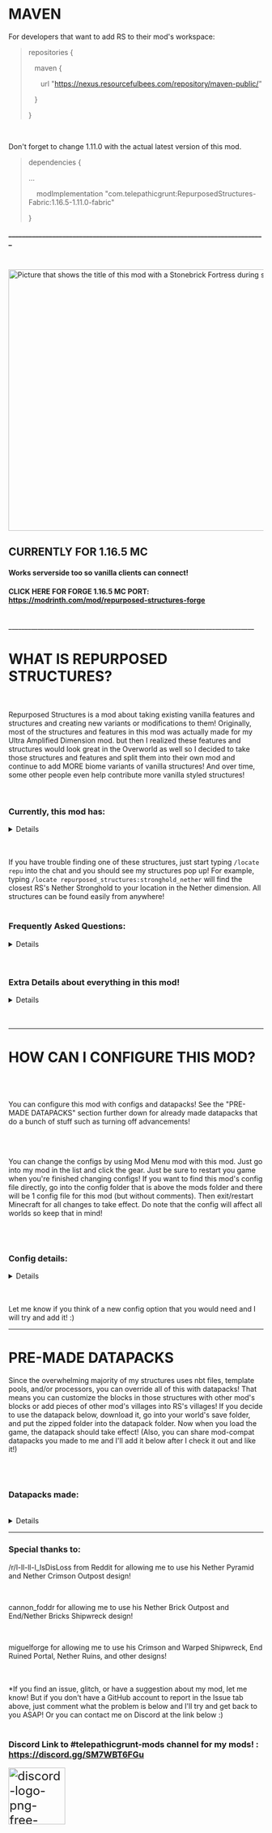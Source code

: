 # MAVEN

For developers that want to add RS to their mod's workspace:

<blockquote>
repositories {

&nbsp;&nbsp;&nbsp;maven {

&nbsp;&nbsp;&nbsp;&nbsp;&nbsp;&nbsp;url "https://nexus.resourcefulbees.com/repository/maven-public/"

&nbsp;&nbsp;&nbsp;}

}
</blockquote>

&nbsp;

Don't forget to change 1.11.0 with the actual latest version of this mod.

<blockquote>
dependencies {

...

&nbsp;&nbsp;&nbsp;&nbsp;modImplementation "com.telepathicgrunt:RepurposedStructures-Fabric:1.16.5-1.11.0-fabric"

}</blockquote>

**____________________________________________________________________________**

&nbsp;

<img src="https://i.imgur.com/lD8Pa6U.png" alt="Picture that shows the title of this mod with a Stonebrick Fortress during sunset behind the text" width="1519" height="516"></img>
## CURRENTLY FOR 1.16.5 MC
#### Works serverside too so vanilla clients can connect!
#### CLICK HERE FOR FORGE 1.16.5 MC PORT: https://modrinth.com/mod/repurposed-structures-forge

<br/>
____________________________________________________________________________

# WHAT IS REPURPOSED STRUCTURES?
<br/>

Repurposed Structures is a mod about taking existing vanilla features and structures and creating new variants or modifications to them! Originally, most of the structures and features in this mod was actually made for my Ultra Amplified Dimension mod. but then I realized these features and structures would look great in the Overworld as well so I decided to take those structures and features and split them into their own mod and continue to add MORE biome variants of vanilla structures! And over time, some other people even help contribute more vanilla styled structures!

<br/>

### Currently, this mod has:
<details>

- Jungle Fortresses which are Nether Fortresses using Stonebrick blocks and spawns in Jungles!
- 10 Dungeons variants
- 14 new Mineshaft types
- 10 new biome variants of Villages
- 15 new temples variants
- 2 new biome variants of Igloos
- 13 new Pillager Outposts
- 4 new types of Shipwrecks
- 7 new Mansion types
- 5 new Witch Huts types
- 3 new kinds of Ruins! (2 on land. 1 in Nether)
- A Nether themed End City
- A Nether Strongholds
- An Underground Bastion in Overworld
- 6 new Desert Well variations were made for other biomes
</details>
<br/>
<br/>

If you have trouble finding one of these structures, just start typing `/locate repu` into the chat and you should see my structures pop up! For example, typing `/locate repurposed_structures:stronghold_nether` will find the closest RS's Nether Stronghold to your location in the Nether dimension. All structures can be found easily from anywhere!
<br/>
<br/>

### Frequently Asked Questions:
<details>


Q: Does this mod work with [YUNG's Better Strongholds](https://www.curseforge.com/minecraft/mc-mods/yungs-better-strongholds-fabric) mod?

<br/>
A: Yes indeed it will on latest version of Repurposed Structures. Do note, RS's Nether Stronghold will still spawn in Nether biomes and be unchanged.

<br/>
<br/>
<br/>
<br/>

Q: Does this mod work with [YUNG's Better Mineshafts](https://www.curseforge.com/minecraft/mc-mods/yungs-better-mineshafts-fabric) mod?

<br/>
A: Yep! This mod works with YUNG's Better Mineshafts lol. I added code to make our mods compatible. Both of our mineshafts should spawn in the world.

<br/>
<br/>
<br/>
<br/>

Q: Does this mod conflict with ___ mod?

<br/>
A: Highly unlikely. My mod adds structures to biomes directly so any conflict would be extremely rare. Best way to know is to just try my mod with the other mod. If you find they do conflict somehow, PLEASE let me know so I can investigate and release a fix! :)

<br/>
<br/>
<br/>
<br/>

Q: The advancements are annoying! I want to turn them off!

<br/>
A: There are datapacks to turn off the advancements or hide them. Scroll down to the "PRE-MADE DATAPACKS" section farther down and open the spoiler to get the disable/hidden advancements datapacks!

<br/>
<br/>
<br/>
<br/>

Q: How can I change the language that this mod uses?

<br/>

A: You can use a Resourcepack to add new languages and help contribute! [Click here for more info!](https://github.com/TelepathicGrunt/RepurposedStructures-Fabric/releases/tag/0.0.8)

<br/>
<br/>
<br/>
<br/>

Q: Can I use this mod in a modpack?

<br/>
A: Yep! You can use this mod in a modpack :)

<br/>
<br/>
<br/>
<br/>

Q: Can I modify the source code of this mod to make changes?

<br/>
A: You can but just make sure you respect my license which is LGPL. That means, if you plan on distributing a modified Repurposed Structures jar, you should open source it by making the modified source code visible and licensed under an open source license. But truthfully, if you want to make a change, ask me first or make a PR into my mod as I might actually add it to the base mod itself! 
</details>
<br/>
<br/>

### Extra Details about everything in this mod!

<details>
<br/>

Note: all chest loot info can be found here in the loot table files for the structure! : [https://github.com/TelepathicGrunt/RepurposedStructures-Fabric/tree/1.16/src/main/resources/data/repurposed_structures/loot_tables/chests](https://github.com/TelepathicGrunt/RepurposedStructures-Fabric/tree/1.16/src/main/resources/data/repurposed_structures/loot_tables/chests)

<br/>
<br/>

### Village Variants

<details>
Note: Some village houses will have custom loot to match their biome better but nothing too crazy for balance reasons. The Nether based villages are full of fully armored Piglins and have fully unique chest loot.

<br/>
<br/>

Variants:

<br/>

-Badlands Village

-Birch Village

-Dark Forest Village

-Jungle Village

-Swamp Village

-Mountains Village

-Giant Taiga Village

-Oak Village

-Crimson Village

-Warped Village

</details>

<br/>

### Dungeons

<details>

#### Badlands Dungeons spawner's mob rates

48% : Husk

25% : Cave Spider

17% : Skeleton

8% : Spider

2% : Illusioner

<br/>

#### Dark Forest Dungeons spawner's mob rates

43% : Zombie

20% : Spider

20% : Skeleton

15% : Vex

2% : Illusioner

1% : Creeper

<br/>

#### Desert Dungeons spawner's mob rates

73% : Husk

13% : Spider

12% : Skeleton

1% : Llama

1% : Illusioner

<br/>

#### End Dungeons spawner's mob rates

86% : Endermite

12% : Enderman

2% : Phantom

<br/>

Spawns Shulker Box instead of Chests to hold the loot but spawns less frequently than Chests.

<br/>

#### Icy Dungeons spawner's mob rates

75% : Stray

25% : Cave Spider

<br/>

#### Jungle Dungeons spawner's mob rates

37% : Zombie

25% : Parrot

18% : Spider

18% : Skeleton

1% : Chicken

1% : Creeper

<br/>

#### Mushroom Dungeons spawner's mob rates

#### if above Y = 64

96% : Rabbit

4% : Mooshroom

<br/>

#### if below Y = 64

96% : Bat

4% : Mooshroom

<br/>

#### Nether Dungeons spawner's mob rates

#### if above Y = 30

44% : Zombified Piglin

20% : Strider

26% : Magma Cube

10% : Blaze

<br/>

#### if below Y = 30

44% : Zombified Piglin

20% : Strider

25% : Magma Cube

10% : Blaze

1% : Wither Skeleton

<br/>

#### Snow Dungeons spawner's mob rates

37% : Stray

25% : Cave Spider

24% : Zombie

12% : Spider

2% : Snow Golem

<br/>

#### Swamp Dungeons spawner's mob rates

24% : Zombie

24% : Drowned

16% : Spider

16% : Skeleton

9% : Vex

1% : Slime

<br/>

#### Ocean Dungeons spawner's mob and loot rates

Chest loot

45% : Normal Dungeon loot

33% : Shipwreck Supplies loot

13% : Small Ruins loot

8% : Big Ruins loot

1% : Buried Treasure loot

plus a few various other ocean-themed loot

<br/>

#### Mob Spawner in Frozen Ocean biomes

96% : Drowned

3% : Squid

1% : Turtle

<br/>

#### Mob Spawner in Cold Ocean biomes

96% : Drowned

3% : Salmon

1% : Turtle

<br/>

#### Mob Spawner in neutral Ocean biomes

96% : Drowned

3% : Cod

1% : Turtle

<br/>

#### Mob Spawner in Lukewarm Ocean biomes

96% : Drowned

3% : Pufferfish

1% : Turtle

<br/>

#### Mob Spawner in Warm Ocean biomes

96% : Drowned

3% : Tropical Fish

1% : Turtle

</details>

<br/>

### Mineshafts

<details>
All other Mineshafts has Cave Spider Spawner unless otherwise specified. And chest loot is specifically tailored to every Mineshaft with some having very unique loot and others having loot that's barely different.

<br/>
<br/>

#### Variants:

<br/>

-Birch Mineshafts

-Desert Mineshafts

-Jungle Mineshafts

-Savanna Mineshafts

-Stone Mineshafts

-Taiga Mineshafts

-Swamp Mineshafts

-Dark Forest Mineshafts

-Icy Mineshafts (has Stray Spawners)

-Ocean Mineshafts (has Drowned Spawners)

-Nether Mineshafts (has Blaze Spawners)

-Warped Mineshafts (has Blaze Spawners)

-Crimson Mineshafts (has Blaze Spawners)

-End Mineshafts (has Endermite Spawners) and will also naturally spawn Endermites over time)

</details>

<br/>

### Mansions
<details>

Chest loot is using a barely modified Woodland Mansion chest loot with most changes being the food. Mansion spawnrates are set to be very rare by default as to not clutter your world. This can be changed in configs.

<br/>
<br/>

Cartographers may sell maps to these mansions in their level 4 trades

<br/>
<br/>

Variants:

<br/>

-Birch Mansion

-Taiga Mansion

-Jungle Mansion

-Oak Mansion

-Savanna Mansion

-Desert Mansion

-Snowy Mansion
</details>

<br/>

### Nether City (Nether themed End City without the ship)
<details>

Will spawn Blazes often and Wither Skeletons very rarely inside the city over time

<br/>
<br/>

Spawns several Wither skeletons upon first generation

<br/>
<br/>

Maps to Nether Cities can be found in Nether Ruins or very rarely, in chest in Cartographer buildings in Warped/Crimson Villages

<br/>
<br/>

Chest loot is highly Netherite based to reflect the danger of the city
</details>

<br/>

### Bastions

<details>
#### Underground Bastions

<details>
Spawns only Skeletons over time inside instead of other monsters

Skeletons at initial spawning may have swords, be slightly faster, and wearing stronger armor

Reduced the chances of Underground Bastions not having a stable, unit, or treasure room. Most of time, there will be a massive room underground for the bastion.
</details>
</details>

<br/>

### Ruins

<details>

#### Warm Land Ruins

<details>
May contain maps to Underground Bastions in ungenerated chunks

<br/>

High amounts of Wheat surrounding the ruins
</details>

<br/>

#### Hot Land Ruins

<details>
May contain maps to Underground Bastions in ungenerated chunks
</details>

<br/>

#### Nether Ruins

<details>
May contain maps to Bastion Remnants or Nether Cities
</details>
</details>

<br/>

### Jungle Fortress
<details>
Can naturally spawn Wither Skeletons over time but it is extremely rare

<br/>

May spawn Drowned upon first generation with some armor in the flooded hallways

<br/>

Will have 2 Silverfish Mob Spawners as well as random blocks sometimes being infested already
</details>

<br/>

### End Ruined Portals

<details>
Chest Loot is heavily high-leveled gold based. May also contain maps or End City maps.
</details>

<br/>

### Outposts
<details>

#### All Overworld Outposts

<br/>

All Overworld Repurposed Structures Outpost will spawn Pillagers over time. And chest loot is nearly identical to the normal Pillager Outpost loot but some changes has been done to make the loot fit the biome theme they are in.

<br/>
<br/>

Some of the "aged" version of the Outpost towers are more unique in their decay or aged looks. This is based on how Vanilla Outpost tower can be either normal or "overgrown" with Mossy Cobblestone.

<br/>
<br/>

#### Overworld Variants:

<br/>

-Birch Outposts

-Desert Outposts

-Jungle Outposts

-Giant Tree Taiga Outposts

-Stone Mineshafts

-Badlands Mineshafts

-Taiga Outposts

-Oak Mineshafts

-Icy Mineshafts

-Snowy Outposts (can have trapped Snow Golems as well)

<br/>

#### End Outpost

<br/>

Can naturally spawn Phantoms over time

<br/>

Spawns with Chorus Plants and some Shulkers mobs

<br/>

Chests loot is heavily combat based with stuff that is effective against Phantoms

<br/>

#### Nether Brick Outpost

<br/>

Can naturally spawn Piglins over time

<br/>

Chests loot is heavily combat based with gold gear

<br/>

#### Warped Outpost

<br/>

Can naturally spawn Piglins over time

<br/>

Chests loot is heavily combat based with gold gear

<br/>

#### Crimson Outpost

<br/>

Can naturally spawn Piglins over time

<br/>

Chests loot is heavily combat based with gold gear
</details>

<br/>

### Temples
<details>

#### Nether Wasteland Temple

<br/>

Dispensers: 5 to 14 Arrows of Harming II

<br/>

Has one hidden Zombified Piglin spawner

<br/>

#### Nether Basalt Temple

<br/>

Dispensers: 5 to 14 Arrows of Weakness I

<br/>

Has one hidden Magma Cube spawner

<br/>

#### Nether Crimson Temple

<br/>

Dispensers: 5 to 14 Arrows of Harming II

<br/>

Has one hidden Zoglin spawner

<br/>

#### Nether Warped Temple

<br/>

Dispensers: 5 to 14 Arrows of Harming II

<br/>

Has one hidden Enderman spawner and 1 Strider spawner

<br/>

#### Nether Soul Temple

<br/>

Dispensers: A mix of Arrows of Slowness and Fire Charges

<br/>

Has two hidden Skeleton spawners
</details>

<br/>

### Pyramids
<details>

#### Nether Pyramid

<br/>

Has two hidden Zombified Piglin spawners

<br/>

#### End Pyramid

<br/>

Has great loot but also has hidden Endermite spawners. Also has custom banners!

<br/>

#### Badlands Pyramid

<br/>

Has two hidden Husk spawners

<br/>

#### Icy Pyramid

<br/>

#### Snowy Pyramid

<br/>

Has two hidden Stray spawners

<br/>

#### Flower Forest Pyramid

<br/>

Has lots of bigger explosion radius Creepers

<br/>

#### Ocean Pyramid

<br/>

Has 4 Drowned with Tridents. They have a small chance of dropping Trident or their Turtle Helmet

<br/>

#### Jungle Pyramid

<br/>

Has a high amount of Silverfish infested blocks

<br/>

#### Giant Tree Taiga Pyramid

<br/>

#### Mushroom Pyramid

<br/>

Has no traps and much greater quantity of loot!

</details>

<br/>

### Shipwrecks
<details>

#### End Shipwreck

<br/>

You may find maps and if you are EXTREMELY lucky, maybe an Elytra in their chests! They can also have unique Firework Stars and rarely, Dragon's Breath too!

<br/>

#### Nether Bricks Shipwreck

<br/>

(Can naturally spawn Wither Skeletons over time)

<br/>

You may find maps and if you are EXTREMELY lucky, maybe an Elytra in their chests! Also, they got unique banners!

<br/>

#### Crimson Shipwreck

<br/>

(Can naturally spawn Wither Skeletons over time)

<br/>

You may find maps and unique Firework Stars in their chests! Also, they got unique banners!

<br/>

#### Warped Shipwreck

<br/>

(Can naturally spawn Wither Skeletons over time)

<br/>

You may find maps and unique Firework Stars in their chests! Also, they got unique banners!
</details>

<br/>


### Strongholds
<details>

#### Nether Stronghold Chest rates and Blaze Spawner locations

<br/>

(Can naturally spawn Blaze, Zombified Piglins, Wither Skeletons, Skeletons, and Magma Cubes over time)

<br/>

Storage rooms has 4 chests instead of 1 due to them not having much loot naturally.

<br/>

The Silverfish spawner at the Portal Room is now a Blaze spawner.

<br/>

Extra spawners are added to storage room, the room with the pillar that holds 4 Torches, and fountain room.

<br/>

#### The mob rates are the following:

<br/>

50% : Blaze

30% : Zoglin

20% : Zombiefied Piglin
</details>

<br/>


### Witch Huts

<details>
Will spawn Witches and Cats over time like vanilla Witch Huts.

<br/>

#### Variants:

<br/>

- Oak Witch Hut

- Taiga Witch Hut

- Birch Witch Hut

- Dark Forest Witch Hut

- Giant Tree Taiga Witch Hut
</details>

<br/>

### Grassy Igloo and Stone Igloo loot

<details>
The basement's chest and Brewing Stand uses the normal Igloo's.

<br/>

Grassy Igloo has a Bed, Crafting Table, Furnace, and a Lantern.

<br/>

Stone Igloo has a Blast Furnace, Campfire, 1 Iron Ore, a Lantern, a Bed, and a Stone Pickaxe on Crafting Table.

</details>
<br/>

### Wells

<details>

#### Badlands Well

1% chance of having a Bell

Each of the 5 blocks inside has a 15% chance of being a Gold Ore

<br/>

#### Forest Well

1% chance of having a Bell

Each of the 5 blocks inside has a 30% chance of being an Iron Ore

<br/>

#### Mossy Stone Well

1% chance of having a Bell

Each of the 5 blocks inside has a 12% chance of being an Emerald Ore

<br/>

#### Snow Well

1% chance of having a Bell

Each of the 5 blocks inside has a 30% chance of being a Lapis Ore

<br/>

#### Nether Well

1% chance of having a Bell

Each of the 5 blocks inside has a 8% chance of being a Chiseled Quartz block and a 50% chance of being a Quartz Ore

<br/>

#### Mushroom Well

1% chance of having a Bell

Each of the 5 blocks inside has a 30% chance of being a Redstone Ore or Iron Ore
</details>
</details>
<br/>
<br/>

______________________________________________________________________________

# HOW CAN I CONFIGURE THIS MOD?

<br/>
<br/>

You can configure this mod with configs and datapacks! See the "PRE-MADE DATAPACKS" section further down for already made datapacks that do a bunch of stuff such as turning off advancements!

<br/>
<br/>

You can change the configs by using Mod Menu mod with this mod. Just go into my mod in the list and click the gear. Just be sure to restart you game when you're finished changing configs! If you want to find this mod's config file directly, go into the config folder that is above the mods folder and there will be 1 config file for this mod (but without comments). Then exit/restart Minecraft for all changes to take effect. Do note that the config will affect all worlds so keep that in mind!

<br/>
<br/>

### Config details:

<details>
Right now, there are lots of config options. The big one that you may be interested in is the spawnrate config for every structure and yes, you can even fully turn off the structures too. The config comments will help walk you through on how to adjust the rates. Furthermore, you can even blacklist dimensions or biomes as well! For some structures, you can change the maximum and minimum y value that they can start their generation at and far more! Check out the config for everything you can do!

<br/>
<br/>

Furthermore, you can make datapacks to modify or change a huge amount of stuff in my mod including modifying how structures look! Here's a flat world of all the pieces of my nbt-based structures. Use this to make editing and overriding structure pieces easier with datapacks:
[Repurposed Structures - pieces world (click here)](https://github.com/TelepathicGrunt/RepurposedStructures-Fabric/releases/tag/0.0.10)

<br/>
<br/>

All the tags this mod uses are under data.repurposed_structures.tags.blocks and you can specify more than one block. The json tag files you can override can be found at:
[Block Tags for Repurposed Structures (click here)](https://github.com/TelepathicGrunt/RepurposedStructures/tree/master/src/main/resources/data/repurposed_structures/tags/blocks)

<br/>
<br/>

If you want to change the loot tables that the structures in this mod uses, you can override my loot tables with a data pack! Here's a datapack with the default loot tables: [
Repurposed_Structures-Loottables (click here)](https://github.com/TelepathicGrunt/RepurposedStructures-Fabric/releases/tag/0.0.11)

<br/>
<br/>

The mob spawner for all none-nbt based structures can be changed with datapacks as well! You can download the spawner datapack here and change the entries inside the json files to add, remove, or change mob chances in spawners!:
[Repurposed_Structures-Mob_Spawners (click here)](https://github.com/TelepathicGrunt/RepurposedStructures-Fabric/releases/tag/0.0.5)

<br/>
<br/>

And some structure pieces such as Wells, Villages, Outposts, Shipwrecks, Pyramids, and Igloos can also be overridden with datapacks. Furthermore, the template pools that holds structure pieces for Villages and other structures can also be overridden with datapacks to add your own pieces to the villages or other structures! You can find what pieces or pools can be replaced and their filenames here:
[Overridable structure nbt files (click here)](https://github.com/TelepathicGrunt/RepurposedStructures/tree/master/src/main/resources/data/repurposed_structures/structures)
[Overridable structure pool files (click here)](https://github.com/TelepathicGrunt/RepurposedStructures/tree/master/src/main/resources/data/repurposed_structures/worldgen)

<br/>
<br/>

For the expert datapackers, there's actually a hidden neat way to add new pieces to any Jigsaw Structure without overriding their pool file! (Villages, outposts, all of RS's structures minus mansions, etc) For example, instead of overriding `data\repurposed_structures\worldgen\template_pool\village\birch\houses.json` to add new houses to my Birch Village, replace `worldgen\template` in the datapack with `pool_additions` and have the template pool file only have the entries you want merged into the main pool file. Repurposed Structures will detect these files from ALL datapacks and merge the pool_additions pool entries into the actual template pool file that the path points to. Yes, Repurposed Structures will read all pool_additions files from all datapacks that even have the same path so that the datapacks do not override each other's pool_additions! Neat stuff! And it works with other pools too! Just make sure the piece you are adding has a Jigsaw Block with the right name so the actual structure can connect and spawn the piece.
</details>

<br/>
<br/>

Let me know if you think of a new config option that you would need and I will try and add it! :)

______________________________________________________________________________

# PRE-MADE DATAPACKS


Since the overwhelming majority of my structures uses nbt files, template pools, and/or processors, you can override all of this with datapacks! That means you can customize the blocks in those structures with other mod's blocks or add pieces of other mod's villages into RS's villages! If you decide to use the datapack below, download it, go into your world's save folder, and put the zipped folder into the datapack folder. Now when you load the game, the datapack should take effect! (Also, you can share mod-compat datapacks you made to me and I'll add it below after I check it out and like it!)

<br/>
<br/>

### Datapacks made:

<br/>

<details>

###  [Landmark Compatibility pack!](https://github.com/TelepathicGrunt/RepurposedStructures-Fabric/releases/tag/0.0.4)

<br/>

Add this datapack to the world's datapack folder to add compatibility between Repurposed Structures and Landmark mod!

<br/>

Landmark mod: [https://www.curseforge.com/minecraft/mc-mods/landmark](https://www.curseforge.com/minecraft/mc-mods/landmark)

Download link: [Repurposed_Structures-Landmark](https://github.com/TelepathicGrunt/RepurposedStructures-Fabric/releases/tag/0.0.4)

<br/>
<br/>
<br/>

### [Hidden Advancement pack!](https://github.com/TelepathicGrunt/RepurposedStructures-Fabric/releases/tag/0.0.3)

<br/>

Add this datapack to the world's datapack folder to make Repurposed Structures's advancements no longer pop up on screen! The advancement will then only be able to be viewed in the advancements menu and nowhere else.

<br/>

Download link: [Repurposed_Structures-Hidden_Advancements](https://github.com/TelepathicGrunt/RepurposedStructures-Fabric/releases/tag/0.0.3)

<br/>
<br/>
<br/>

### [Disabled Advancement pack!](https://github.com/TelepathicGrunt/RepurposedStructures-Fabric/releases/tag/0.0.6)

<br/>

Add this datapack to the world's datapack folder to make Repurposed Structures's advancements never trigger ever! No popup. Nothing in Advancement screen. Use this if you want no more advancements at all.

<br/>

Download link: [Repurposed_Structures-Disabled_Advancements](https://github.com/TelepathicGrunt/RepurposedStructures-Fabric/releases/tag/0.0.6)

<br/>
<br/>
<br/>

### [Vanilla Loottable pack!](https://github.com/TelepathicGrunt/RepurposedStructures-Fabric/releases/tag/0.0.12)

<br/>

Add this datapack (the .zip file) to the world's datapack folder to make all RS structure's loot tables to use the same loot table as the vanilla structures that they are based upon. For example, Nether Pyramids now uses vanilla Desert Temple loot table. This can be helpful if you do not want RS structures to have customized loot tables

<br/>

Download link: [Repurposed_Structures-Vanilla_Loottables](https://github.com/TelepathicGrunt/RepurposedStructures-Fabric/releases/tag/0.0.12)

<br/>
<br/>
<br/>

### [Translation Resourcepack!](https://github.com/TelepathicGrunt/RepurposedStructures-Fabric/releases/tag/0.0.8)

<br/>

For clients without this mod on and is connecting to a server that does have Repurposed Structures on, the clients can put on this resourcepack (the .zip file). This allows the clients to switch to other languages that comes with the resourcepack such as Spanish or Simplified Chinese. More info in the link.

<br/>

Download link: [Repurposed_Structures-Translation_Resourcepack](https://github.com/TelepathicGrunt/RepurposedStructures-Fabric/releases/tag/0.0.8)
</details>

______________________________________________________________________________

### Special thanks to:

/r/l-ll-ll-l_IsDisLoss from Reddit for allowing me to use his Nether Pyramid and Nether Crimson Outpost design!

<br/>

cannon_foddr for allowing me to use his Nether Brick Outpost and End/Nether Bricks Shipwreck design!

<br/>

miguelforge for allowing me to use his Crimson and Warped Shipwreck, End Ruined Portal, Nether Ruins, and other designs!
<br/>
<br/>
<br/>

*If you find an issue, glitch, or have a suggestion about my mod, let me know! But if you don't have a GitHub account to report in the Issue tab above, just comment what the problem is below and I'll try and get back to you ASAP! Or you can contact me on Discord at the link below :)
<br/>
<br/>

### Discord Link to #telepathicgrunt-mods channel for my mods! : https://discord.gg/SM7WBT6FGu
<a class="anchor-3Z-8Bb anchorUnderlineOnHover-2ESHQB" style="font-size: 24px;" tabindex="0" title="https://discord.gg/SM7WBT6FGu" role="button" href="https://discord.gg/SM7WBT6FGu" target="_blank" rel="noopener noreferrer"><img src="https://www.freepnglogos.com/uploads/discord-logo-png/concours-discord-cartes-voeux-fortnite-france-6.png" alt="discord-logo-png-free-transparent-png-logos-discord-png-logo-300_300 (PNG)  | BeeIMG" width="112" height="112" /></a>

&nbsp;
